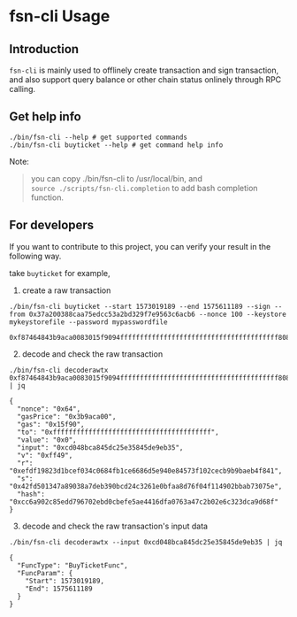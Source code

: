 # fsn-cli Usage

## Introduction

`fsn-cli` is mainly used to offlinely create transaction and sign transaction,
and also support query balance or other chain status onlinely through RPC calling.

## Get help info

```
./bin/fsn-cli --help # get supported commands
./bin/fsn-cli buyticket --help # get command help info
```
Note:  
> you can copy ./bin/fsn-cli to /usr/local/bin, and  
> `source ./scripts/fsn-cli.completion` to add bash  completion function.

## For developers

If you want to contribute to this project, you can verify your result in the following way.

take `buyticket` for example,

1. create a raw transaction
```
./bin/fsn-cli buyticket --start 1573019189 --end 1575611189 --sign --from 0x37a200388caa75edcc53a2bd329f7e9563c6acb6 --nonce 100 --keystore mykeystorefile --password mypasswordfile 

0xf87464843b9aca0083015f9094ffffffffffffffffffffffffffffffffffffffff808ecd048bca845dc25e35845de9eb3582ff49a0efdf19823d1bcef034c0684fb1ce6686d5e940e84573f102cecb9b9baeb4f841a042fd501347a89038a7deb390bcd24c3261e0bfaa8d76f04f114902bbab73075e
```

2. decode and check the raw transaction
```
./bin/fsn-cli decoderawtx 0xf87464843b9aca0083015f9094ffffffffffffffffffffffffffffffffffffffff808ecd048bca845dc25e35845de9eb3582ff49a0efdf19823d1bcef034c0684fb1ce6686d5e940e84573f102cecb9b9baeb4f841a042fd501347a89038a7deb390bcd24c3261e0bfaa8d76f04f114902bbab73075e | jq

{
  "nonce": "0x64",
  "gasPrice": "0x3b9aca00",
  "gas": "0x15f90",
  "to": "0xffffffffffffffffffffffffffffffffffffffff",
  "value": "0x0",
  "input": "0xcd048bca845dc25e35845de9eb35",
  "v": "0xff49",
  "r": "0xefdf19823d1bcef034c0684fb1ce6686d5e940e84573f102cecb9b9baeb4f841",
  "s": "0x42fd501347a89038a7deb390bcd24c3261e0bfaa8d76f04f114902bbab73075e",
  "hash": "0xcc6a902c85edd796702ebd0cbefe5ae4416dfa0763a47c2b02e6c323dca9d68f"
}
```

3. decode and check the raw transaction's input data
```
./bin/fsn-cli decoderawtx --input 0xcd048bca845dc25e35845de9eb35 | jq

{
  "FuncType": "BuyTicketFunc",
  "FuncParam": {
    "Start": 1573019189,
    "End": 1575611189
  }
}
```
